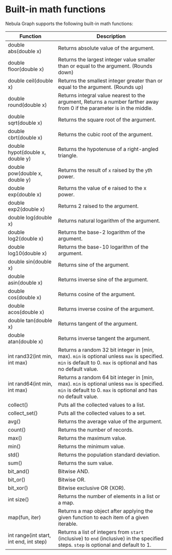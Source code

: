 # Built-in math functions

Nebula Graph supports the following built-in math functions:

Function| Description |
----  |  ----|
double abs(double x) | Returns absolute value of the argument. |
double floor(double x) | Returns the largest integer value smaller than or equal to the argument. (Rounds down)|
double ceil(double x) | Returns the smallest integer greater than or equal to the argument. (Rounds up) |
double round(double x) | Returns integral value nearest to the argument, Returns a number farther away from 0 if the parameter is in the middle.|
double sqrt(double x) | Returns the square root of the argument. |
double cbrt(double x) | Returns the cubic root of the argument. |
double hypot(double x, double y) | Returns the hypotenuse of a right-angled triangle. |
double pow(double x, double y) | Returns the result of `x` raised by the `y`th power. |
double exp(double x) | Returns the value of e raised to the x power. |
double exp2(double x) | Returns 2 raised to the argument. |
double log(double x) | Returns natural logarithm of the argument. |
double log2(double x) | Returns the base-2 logarithm of the argument. |
double log10(double x) | Returns the base-10 logarithm of the argument. |
double sin(double x) | Returns sine of the argument. |
double asin(double x) | Returns inverse sine of the argument.|
double cos(double x) | Returns cosine of the argument. |
double acos(double x) | Returns inverse cosine of the argument. |
double tan(double x) | Returns tangent of the argument. |
double atan(double x) | Returns inverse tangent the argument. |
int rand32(int min, int max) | Returns a random 32 bit integer in [min, max). `min` is optional unless `max` is specified. `min` is default to 0. `max` is optional and has no default value.|
int rand64(int min, int max) | Returns a random 64 bit integer in [min, max). `min` is optional unless `max` is specified. `min` is default to 0. `max` is optional and has no default value.|
collect() | Puts all the collected values to a list.|
collect_set() | Puts all the collected values to a set.|
avg() | Returns the average value of the argument.|
count() | Returns the number of records.|
max() | Returns the maximum value.|
min() | Returns the minimum value.|
std() | Returns the population standard deviation.|
sum() | Returns the sum value.|
bit_and() | Bitwise AND.|
bit_or() | Bitwise OR.|
bit_xor() | Bitwise exclusive OR (XOR).|
int size() | Returns the number of elements in a list or a map.|
map(fun, iter) | Returns a map object after applying the given function to each item of a given iterable.|
int range(int start, int end, int step) | Returns a list of integers from `start` (inclusive) to `end` (inclusive) in the specified steps. `step` is optional and default to 1.|
